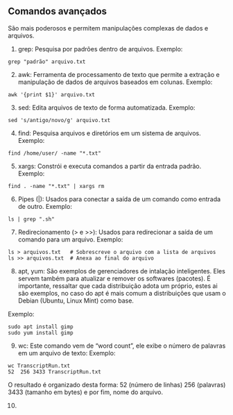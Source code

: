 ## Comandos avançados 
São mais poderosos e permitem manipulações complexas de dados e arquivos.

1. grep: Pesquisa por padrões dentro de arquivos.
Exemplo:
```
grep "padrão" arquivo.txt
```
2. awk: Ferramenta de processamento de texto que permite a extração e manipulação de dados de arquivos baseados em colunas.
Exemplo:
```
awk '{print $1}' arquivo.txt
```
3. sed: Edita arquivos de texto de forma automatizada.
Exemplo:
```
sed 's/antigo/novo/g' arquivo.txt
```
4. find: Pesquisa arquivos e diretórios em um sistema de arquivos.
Exemplo:
```
find /home/user/ -name "*.txt"
```
5. xargs: Constrói e executa comandos a partir da entrada padrão.
Exemplo:
```
find . -name "*.txt" | xargs rm
```
6. Pipes (|): Usados para conectar a saída de um comando como entrada de outro.
Exemplo:
```
ls | grep ".sh"
```
7. Redirecionamento (> e >>): Usados para redirecionar a saída de um comando para um arquivo.
Exemplo:
```
ls > arquivos.txt   # Sobrescreve o arquivo com a lista de arquivos
ls >> arquivos.txt  # Anexa ao final do arquivo
```
8. apt, yum: São exemplos de gerenciadores de intalação inteligentes. Eles servem também para atualizar e remover os softwares (pacotes). É importante, ressaltar que cada distribuição adota um próprio, estes ai são exemplos, no caso do apt é mais comum a distribuições que usam o Debian (Ubuntu, Linux Mint) como base.

Exemplo:
```
sudo apt install gimp
sudo yum install gimp
```
9. wc:  Este comando vem de “word count”, ele exibe o número de palavras em um arquivo de texto:
Exemplo:
```
wc TranscriptRun.txt 
52  256 3433 TranscriptRun.txt
```
O resultado é organizado desta forma: 52 (número de linhas) 256 (palavras) 3433 (tamanho em bytes) e por fim, nome do arquivo.

10. 
